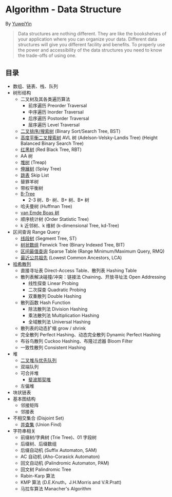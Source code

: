 # Algorithm - Data Structure

By [YuweiYin](https://yuweiyin.github.io/)

> Data structures are nothing different. They are like the bookshelves of your application where you can organize your data. Different data structures will give you different facility and benefits. To properly use the power and accessibility of the data structures you need to know the trade-offs of using one.

## 目录

- 数组、链表、栈、队列
- 树形结构
    - 二叉树及其各类遍历算法
        - 前序遍历 Preorder Traversal
        - 中序遍历 Inorder Traversal
        - 后序遍历 Postorder Traversal
        - 层序遍历 Level Traversal
    - [二叉排序/搜索树](./binary-search-tree.py) (Binary Sort/Search Tree, BST)
    - [高度平衡二叉搜索树](./avl-tree.py) AVL 树 (Adelson-Velsky-Landis Tree) (Height Balanced Binary Search Tree)
    - [红黑树](./red-black-tree.py) (Red Black Tree, RBT)
    - AA 树
    - [堆树](./treap.py) (Treap)
    - [伸展树](./splay-tree.py) (Splay Tree)
    - [跳表](./skip-list.py) Skip List
    - 替罪羊树
    - 带权平衡树
    - [B-Tree](./b-tree.py)
        - 2-3 树、B- 树、B+ 树、B\* 树
    - 哈夫曼树 (Huffman Tree)
    - [van Emde Boas 树](./van-emde-boas-tree.py)
    - 顺序统计树 (Order Statistic Tree)
    - k 近邻树、k 维树 (k-dimensional Tree, kd-Tree)
- 区间查询 Range Query
    - [线段树](./segment-tree.py) (Segment Tree, ST)
    - [树状数组](./binary-indexed-tree.py) Fenwick Tree (Binary Indexed Tree, BIT)
    - [区间最值查询](./range-min-max-query.py) Sparse Table (Range Minimum/Maximum Query, RMQ)
    - [最近公共祖先](./lowest-common-ancestor.py) (Lowest Common Ancestors, LCA)
- [哈希散列](./hashing.py)
    - 直接寻址表 Direct-Access Table、散列表 Hashing Table
    - 散列表解决碰撞/冲突：链接法 Chaining、开放寻址法 Open Addressing
    	- 线性探查 Linear Probing
    	- 二次探查 Quadratic Probing
    	- 双重散列 Double Hashing
    - 散列函数 Hash Function
    	- 除法散列法 Division Hashing
    	- 乘法散列法 Multiplication Hashing
    	- 全域散列法 Universal Hashing
    - 散列表的动态扩缩 grow / shrink
    - 完全散列 Perfect Hashing、动态完全散列 Dynamic Perfect Hashing
    - 布谷鸟散列 Cuckoo Hashing、布隆过滤器 Bloom Filter
    - 一致性散列 Consistent Hashing
- 堆
    - [二叉堆与优先队列](./heap-priority-queue.py)
    - 双端队列
    - 可合并堆
        - [斐波那契堆](./fibonacci-heap.py)
    - 左偏堆
- 块状链表
- 基本图结构
    - 邻接矩阵
    - 邻接表
- 不相交集合 (Disjoint Set)
    - [并查集](./union-find.py) (Union Find)
- 字符串相关
    - 前缀树/字典树 (Trie Tree)、01 字段树
    - 后缀树、后缀数组
    - 后缀自动机 (Suffix Automaton, SAM)
    - AC 自动机 (Aho-Corasick Automaton)
    - 回文自动机 (Palindromic Automaton, PAM)
    - 回文树 Palindromic Tree
    - Rabin-Karp 算法
    - KMP 算法 (D.E.Knuth，J.H.Morris and V.R.Pratt)
    - 马拉车算法 Manacher's Algorithm
